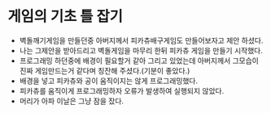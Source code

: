# 게임의 기초 틀 잡기
* 벽돌깨기게임을 만들던중 아버지께서 피카츄배구게임도 만들어보자고 제안 하셨다.
* 나는 그제안을 받아드리고 벽돌게임을 마무리 한뒤 피카츄 게임을 만들기 시작했다.
* 프로그래밍 하던중에 배경이 필요할거 같아 그리고 있었는데 아버지께서 그모습이 진짜 게임만드는거 같다며 칭잔해 주셨다.(기분이 좋았다.)
* 배경을 넣고 피카츄와 공이 움직이지는 않게 프로그래밍했다.
* 피카츄를 움직이게 프로그래밍하자 오류가 발생하여 실행되지 않았다.
* 머리가 아파 이날은 그냥 잠을 잤다.